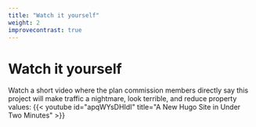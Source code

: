 ```yaml
---
title: "Watch it yourself"
weight: 2
improvecontrast: true
---
```


# Watch it yourself

Watch a short video where the plan commission members directly say this project will make traffic a nightmare, look terrible, and reduce property values:
{{< youtube id="apqWYsDHIdI" title="A New Hugo Site in Under Two Minutes" >}}